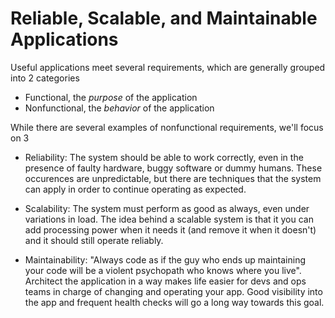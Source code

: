 # Reliable, Scalable, and Maintainable Applications

Useful applications meet several requirements, which are generally grouped into 2 categories

- Functional, the *purpose* of the application
- Nonfunctional, the *behavior* of the application

While there are several examples of nonfunctional requirements, we'll focus on 3

- Reliability: The system should be able to work correctly, even in the presence of faulty hardware, buggy software or dummy humans. These occurences are unpredictable, but there are techniques that the system can apply in order to continue operating as expected.

- Scalability: The system must perform as good as always, even under variations in load. The idea behind a scalable system is that it you can add processing power when it needs it (and remove it when it doesn't) and it should still operate reliably.

- Maintainability: "Always code as if the guy who ends up maintaining your code will be a violent psychopath who knows where you live". Architect the application in a way makes life easier for devs and ops teams in charge of changing and operating your app. Good visibility into the app and frequent health checks will go a long way towards this goal.
